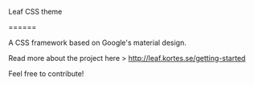 Leaf CSS theme

======

A CSS framework based on Google's material design.

Read more about the project here > http://leaf.kortes.se/getting-started

Feel free to contribute!